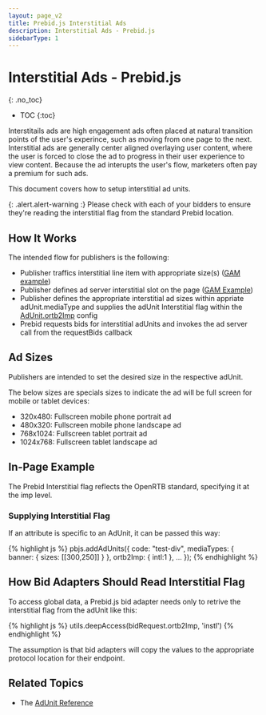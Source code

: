 ```yaml
---
layout: page_v2
title: Prebid.js Interstitial Ads
description: Interstitial Ads - Prebid.js
sidebarType: 1
---
```


# Interstitial Ads - Prebid.js
{: .no_toc}

* TOC
{:toc}

Interstitails ads are high engagement ads often placed at natural transition points of the user's experince, such as moving from one page to the next. Interstitial ads are generally center aligned overlaying user content, where the user is forced to close the ad to progress in their user experience to view content. Because the ad interupts the user's flow, marketers often pay a premium for such ads. 

This document covers how to setup interstitial ad units.

{: .alert.alert-warning :}
Please check with each of your bidders to ensure they're reading the interstitial flag from the standard Prebid location.


## How It Works

The intended flow for publishers is the following:
- Publisher traffics interstitial line item with appropriate size(s) ([GAM example](https://support.google.com/admanager/answer/9840201?hl=en))
- Publisher defines ad server interstitial slot on the page ([GAM Example](https://developers.google.com/publisher-tag/samples/display-web-interstitial-ad))
- Publisher defines the appropriate interstitial ad sizes within appriate adUnit.mediaType and supplies the adUnit Interstitial flag within the [AdUnit.ortb2Imp](/dev-docs/adunit-reference.html#adUnit-interstitial-example) config
- Prebid requests bids for interstitial adUnits and invokes the ad server call from the requestBids callback

## Ad Sizes
Publishers are intended to set the desired size in the respective adUnit. 

The below sizes are specials sizes to indicate the ad will be full screen for mobile or tablet devices:
- 320x480: Fullscreen mobile phone portrait ad
- 480x320: Fullscreen mobile phone landscape ad 
- 768x1024: Fullscreen tablet portrait ad
- 1024x768: Fullscreen tablet landscape ad

## In-Page Example

The Prebid Interstitial flag reflects the OpenRTB standard, specifying it at the imp level.


### Supplying Interstitial Flag

If an attribute is specific to an AdUnit, it can be passed this way:

{% highlight js %}
pbjs.addAdUnits({
    code: "test-div",
    mediaTypes: {
        banner: {
            sizes: [[300,250]]
        }
    },
    ortb2Imp: {
        intl:1
    },
    ...
});
{% endhighlight %}



## How Bid Adapters Should Read Interstitial Flag

To access global data, a Prebid.js bid adapter needs only to retrive the interstitial flag from the adUnit like this:

{% highlight js %}
utils.deepAccess(bidRequest.ortb2Imp, 'instl')
{% endhighlight %}


The assumption is that bid adapters will copy the values to the appropriate protocol location for their endpoint.

## Related Topics

- The [AdUnit Reference](/dev-docs/adunit-reference.html)
